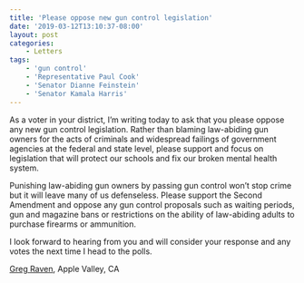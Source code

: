 ```yaml
---
title: 'Please oppose new gun control legislation'
date: '2019-03-12T13:10:37-08:00'
layout: post
categories:
    - Letters
tags:
    - 'gun control'
    - 'Representative Paul Cook'
    - 'Senator Dianne Feinstein'
    - 'Senator Kamala Harris'
---
```


As a voter in your district, I’m writing today to ask that you please oppose any new gun control legislation. Rather than blaming law-abiding gun owners for the acts of criminals and widespread failings of government agencies at the federal and state level, please support and focus on legislation that will protect our schools and fix our broken mental health system.

Punishing law-abiding gun owners by passing gun control won’t stop crime but it will leave many of us defenseless. Please support the Second Amendment and oppose any gun control proposals such as waiting periods, gun and magazine bans or restrictions on the ability of law-abiding adults to purchase firearms or ammunition.

I look forward to hearing from you and will consider your response and any votes the next time I head to the polls.

[Greg Raven](https://www.gregraven.org/), Apple Valley, CA
